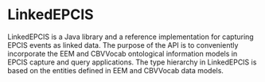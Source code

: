 LinkedEPCIS
===========

LinkedEPCIS is a Java library and a reference implementation for capturing EPCIS events as linked data. The purpose of the API is to conveniently incorporate the EEM and CBVVocab ontological information models in EPCIS capture and query applications. The type hierarchy in LinkedEPCIS is based on the entities defined in EEM and CBVVocab data models. 

